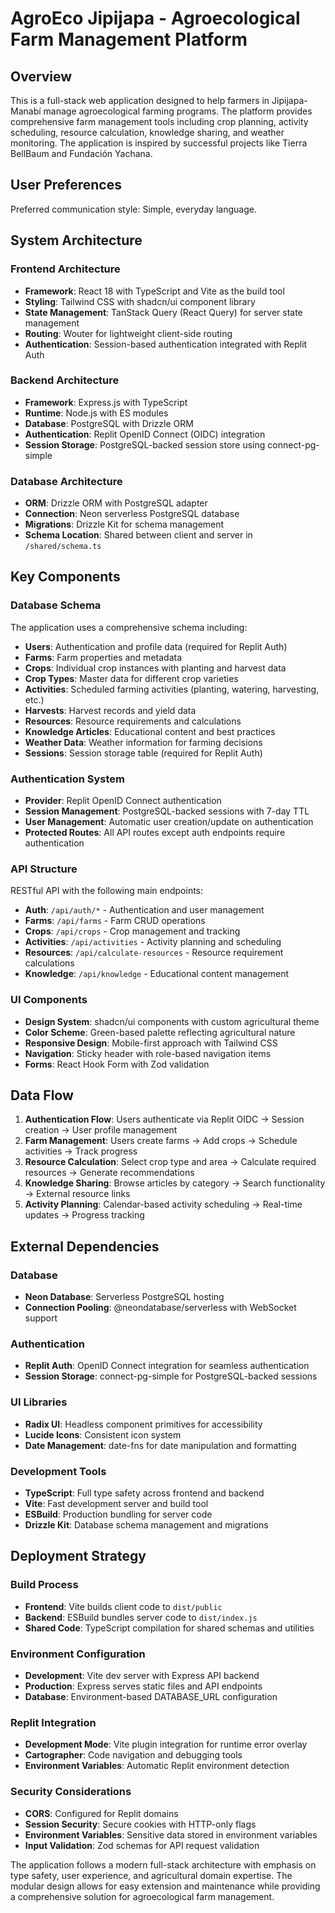 # AgroEco Jipijapa - Agroecological Farm Management Platform

## Overview

This is a full-stack web application designed to help farmers in Jipijapa-Manabí manage agroecological farming programs. The platform provides comprehensive farm management tools including crop planning, activity scheduling, resource calculation, knowledge sharing, and weather monitoring. The application is inspired by successful projects like Tierra BellBaum and Fundación Yachana.

## User Preferences

Preferred communication style: Simple, everyday language.

## System Architecture

### Frontend Architecture
- **Framework**: React 18 with TypeScript and Vite as the build tool
- **Styling**: Tailwind CSS with shadcn/ui component library
- **State Management**: TanStack Query (React Query) for server state management
- **Routing**: Wouter for lightweight client-side routing
- **Authentication**: Session-based authentication integrated with Replit Auth

### Backend Architecture
- **Framework**: Express.js with TypeScript
- **Runtime**: Node.js with ES modules
- **Database**: PostgreSQL with Drizzle ORM
- **Authentication**: Replit OpenID Connect (OIDC) integration
- **Session Storage**: PostgreSQL-backed session store using connect-pg-simple

### Database Architecture
- **ORM**: Drizzle ORM with PostgreSQL adapter
- **Connection**: Neon serverless PostgreSQL database
- **Migrations**: Drizzle Kit for schema management
- **Schema Location**: Shared between client and server in `/shared/schema.ts`

## Key Components

### Database Schema
The application uses a comprehensive schema including:
- **Users**: Authentication and profile data (required for Replit Auth)
- **Farms**: Farm properties and metadata
- **Crops**: Individual crop instances with planting and harvest data
- **Crop Types**: Master data for different crop varieties
- **Activities**: Scheduled farming activities (planting, watering, harvesting, etc.)
- **Harvests**: Harvest records and yield data
- **Resources**: Resource requirements and calculations
- **Knowledge Articles**: Educational content and best practices
- **Weather Data**: Weather information for farming decisions
- **Sessions**: Session storage table (required for Replit Auth)

### Authentication System
- **Provider**: Replit OpenID Connect authentication
- **Session Management**: PostgreSQL-backed sessions with 7-day TTL
- **User Management**: Automatic user creation/update on authentication
- **Protected Routes**: All API routes except auth endpoints require authentication

### API Structure
RESTful API with the following main endpoints:
- **Auth**: `/api/auth/*` - Authentication and user management
- **Farms**: `/api/farms` - Farm CRUD operations
- **Crops**: `/api/crops` - Crop management and tracking
- **Activities**: `/api/activities` - Activity planning and scheduling
- **Resources**: `/api/calculate-resources` - Resource requirement calculations
- **Knowledge**: `/api/knowledge` - Educational content management

### UI Components
- **Design System**: shadcn/ui components with custom agricultural theme
- **Color Scheme**: Green-based palette reflecting agricultural nature
- **Responsive Design**: Mobile-first approach with Tailwind CSS
- **Navigation**: Sticky header with role-based navigation items
- **Forms**: React Hook Form with Zod validation

## Data Flow

1. **Authentication Flow**: Users authenticate via Replit OIDC → Session creation → User profile management
2. **Farm Management**: Users create farms → Add crops → Schedule activities → Track progress
3. **Resource Calculation**: Select crop type and area → Calculate required resources → Generate recommendations
4. **Knowledge Sharing**: Browse articles by category → Search functionality → External resource links
5. **Activity Planning**: Calendar-based activity scheduling → Real-time updates → Progress tracking

## External Dependencies

### Database
- **Neon Database**: Serverless PostgreSQL hosting
- **Connection Pooling**: @neondatabase/serverless with WebSocket support

### Authentication
- **Replit Auth**: OpenID Connect integration for seamless authentication
- **Session Storage**: connect-pg-simple for PostgreSQL-backed sessions

### UI Libraries
- **Radix UI**: Headless component primitives for accessibility
- **Lucide Icons**: Consistent icon system
- **Date Management**: date-fns for date manipulation and formatting

### Development Tools
- **TypeScript**: Full type safety across frontend and backend
- **Vite**: Fast development server and build tool
- **ESBuild**: Production bundling for server code
- **Drizzle Kit**: Database schema management and migrations

## Deployment Strategy

### Build Process
- **Frontend**: Vite builds client code to `dist/public`
- **Backend**: ESBuild bundles server code to `dist/index.js`
- **Shared Code**: TypeScript compilation for shared schemas and utilities

### Environment Configuration
- **Development**: Vite dev server with Express API backend
- **Production**: Express serves static files and API endpoints
- **Database**: Environment-based DATABASE_URL configuration

### Replit Integration
- **Development Mode**: Vite plugin integration for runtime error overlay
- **Cartographer**: Code navigation and debugging tools
- **Environment Variables**: Automatic Replit environment detection

### Security Considerations
- **CORS**: Configured for Replit domains
- **Session Security**: Secure cookies with HTTP-only flags
- **Environment Variables**: Sensitive data stored in environment variables
- **Input Validation**: Zod schemas for API request validation

The application follows a modern full-stack architecture with emphasis on type safety, user experience, and agricultural domain expertise. The modular design allows for easy extension and maintenance while providing a comprehensive solution for agroecological farm management.